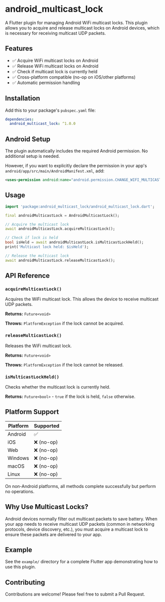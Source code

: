 # android_multicast_lock

A Flutter plugin for managing Android WiFi multicast locks. This plugin allows you to acquire and release multicast locks on Android devices, which is necessary for receiving multicast UDP packets.

## Features

- ✅ Acquire WiFi multicast locks on Android
- ✅ Release WiFi multicast locks on Android  
- ✅ Check if multicast lock is currently held
- ✅ Cross-platform compatible (no-op on iOS/other platforms)
- ✅ Automatic permission handling

## Installation

Add this to your package's `pubspec.yaml` file:

```yaml
dependencies:
  android_multicast_lock: ^1.0.0
```

## Android Setup

The plugin automatically includes the required Android permission. No additional setup is needed.

However, if you want to explicitly declare the permission in your app's `android/app/src/main/AndroidManifest.xml`, add:

```xml
<uses-permission android:name="android.permission.CHANGE_WIFI_MULTICAST_STATE" />
```

## Usage

```dart
import 'package:android_multicast_lock/android_multicast_lock.dart';

final androidMulticastLock = AndroidMulticastLock();

// Acquire the multicast lock
await androidMulticastLock.acquireMulticastLock();

// Check if lock is held
bool isHeld = await androidMulticastLock.isMulticastLockHeld();
print('Multicast lock held: $isHeld');

// Release the multicast lock
await androidMulticastLock.releaseMulticastLock();
```

## API Reference

### `acquireMulticastLock()`

Acquires the WiFi multicast lock. This allows the device to receive multicast UDP packets.

**Returns:** `Future<void>`

**Throws:** `PlatformException` if the lock cannot be acquired.

### `releaseMulticastLock()`

Releases the WiFi multicast lock.

**Returns:** `Future<void>`

**Throws:** `PlatformException` if the lock cannot be released.

### `isMulticastLockHeld()`

Checks whether the multicast lock is currently held.

**Returns:** `Future<bool>` - `true` if the lock is held, `false` otherwise.

## Platform Support

| Platform | Supported |
|----------|-----------|
| Android  | ✅        |
| iOS      | ❌ (no-op) |
| Web      | ❌ (no-op) |
| Windows  | ❌ (no-op) |
| macOS    | ❌ (no-op) |
| Linux    | ❌ (no-op) |

On non-Android platforms, all methods complete successfully but perform no operations.

## Why Use Multicast Locks?

Android devices normally filter out multicast packets to save battery. When your app needs to receive multicast UDP packets (common in networking protocols, device discovery, etc.), you must acquire a multicast lock to ensure these packets are delivered to your app.

## Example

See the `example/` directory for a complete Flutter app demonstrating how to use this plugin.

## Contributing

Contributions are welcome! Please feel free to submit a Pull Request.
